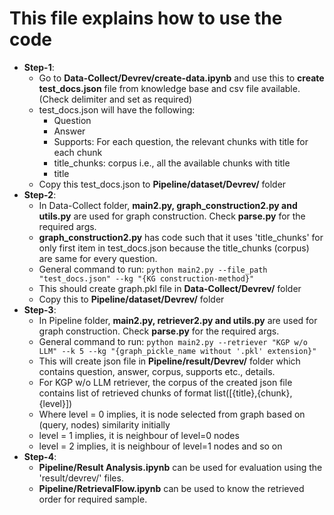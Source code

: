 # This file explains how to use the code
- **Step-1**:
  - Go to **Data-Collect/Devrev/create-data.ipynb** and use this to **create test_docs.json** file from knowledge base and csv file available. (Check delimiter and set as required)
  - test_docs.json will have the following:
    - Question
    - Answer
    - Supports: For each question, the relevant chunks with title for each chunk
    - title_chunks: corpus i.e., all the available chunks with title
    - title
  - Copy this test_docs.json to **Pipeline/dataset/Devrev/** folder
- **Step-2**:
  - In Data-Collect folder, **main2.py, graph_construction2.py and utils.py** are used for graph construction. Check **parse.py** for the required args.
  - **graph_construction2.py** has code such that it uses 'title_chunks' for only first item in test_docs.json because the title_chunks (corpus) are same for every question.
  - General command to run: ```python main2.py --file_path "test_docs.json" --kg "{KG construction-method}"```
  - This should create graph.pkl file in **Data-Collect/Devrev/** folder
  - Copy this to **Pipeline/dataset/Devrev/** folder
- **Step-3**:
  - In Pipeline folder, **main2.py, retriever2.py and utils.py** are used for graph construction. Check **parse.py** for the required args.
  - General command to run: ```python main2.py --retriever "KGP w/o LLM" --k 5 --kg "{graph_pickle_name without '.pkl' extension}"```
  - This will create json file in **Pipeline/result/Devrev/** folder which contains question, answer, corpus, supports etc., details.
  - For KGP w/o LLM retriever, the corpus of the created json file contains list of retrieved chunks of format list([{title},{chunk},{level}])
  - Where level = 0  implies, it is node selected from graph based on (query, nodes) similarity initially
  - level = 1 implies, it is neighbour of level=0 nodes
  - level = 2 implies, it is neighbour of level=1 nodes and so on
- **Step-4**:
  - **Pipeline/Result Analysis.ipynb** can be used for evaluation using the 'result/devrev/' files.
  - **Pipeline/RetrievalFlow.ipynb** can be used to know the retrieved order for required sample. 
